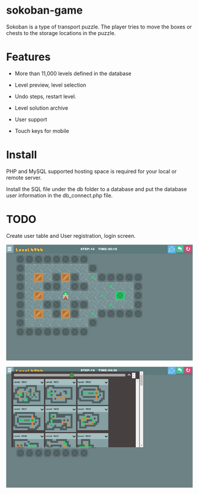 # sokoban-game
Sokoban is a type of transport puzzle. The player tries to move the boxes or chests to the storage locations in the puzzle.

# Features

* More than 11,000 levels defined in the database

* Level preview, level selection

* Undo steps, restart level.

* Level solution archive

* User support

* Touch keys for mobile

# Install 
PHP and MySQL supported hosting space is required for your local or remote server.

Install the SQL file under the db folder to a database and put the database user information in the db_connect.php file.

# TODO
Create user table and User registration, login screen.

![alt text](https://raw.githubusercontent.com/kulker/sokoban-game/main/screenshot/sc3.png)

![alt text](https://raw.githubusercontent.com/kulker/sokoban-game/main/screenshot/sc4.png)
